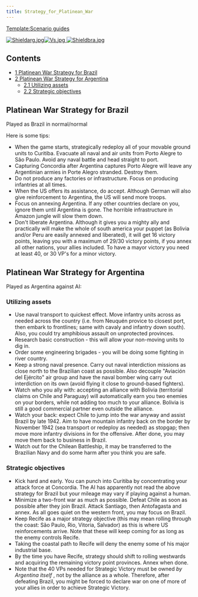 ```yaml
---
title: Strategy_for_Platinean_War
---
```


[Template:Scenario guides](/wiki/index.php?title=Template:Scenario_guides&action=edit&redlink=1 "Template:Scenario guides (page does not exist)")

[![Shieldarg.jpg](/images/2/26/Shieldarg.jpg)](/wiki/File:Shieldarg.jpg)[![Vs.jpg](/images/9/93/Vs.jpg) ](/wiki/File:Vs.jpg)[![Shieldbra.jpg](/images/e/ec/Shieldbra.jpg)](/wiki/File:Shieldbra.jpg)

## Contents

- [1 Platinean War Strategy for Brazil](#Platinean_War_Strategy_for_Brazil)
- [2 Platinean War Strategy for Argentina](#Platinean_War_Strategy_for_Argentina)
  - [2.1 Utilizing assets](#Utilizing_assets)
  - [2.2 Strategic objectives](#Strategic_objectives)

## Platinean War Strategy for Brazil

Played as Brazil in normal/normal

Here is some tips:

- When the game starts, strategically redeploy all of your movable ground units to Curitiba. Evacuate all naval and air units from Porto Alegre to São Paulo. Avoid any naval battle and head straight to port.
- Capturing Concordia after Argentina captures Porto Alegre will leave any Argentinian armies in Porte Alegro stranded. Destroy them.
- Do not produce any factories or infrastructure. Focus on producing infantries at all times.
- When the US offers its assistance, do accept. Although German will also give reinforcement to Argentina, the US will send more troops.
- Focus on annexing Argentina. If any other countries declare on you, ignore them until Argentina is gone. The horrible infrastructure in Amazon jungle will slow them down.
- Don't liberate Argentina. Although it gives you a mighty ally and practically will make the whole of south america your puppet (as Bolivia and/or Peru are easily annexed and liberated), it will get 16 victory points, leaving you with a maximum of 29/30 victory points, if you annex all other nations, your allies included. To have a mayor victory you need at least 40, or 30 VP's for a minor victory.

## Platinean War Strategy for Argentina

Played as Argentina against AI:

### Utilizing assets

- Use naval transport to quickest effect. Move infantry units across as needed across the country (i.e. from Neuquén provice to closest port, then embark to frontlines; same with cavaly and infantry down south). Also, you could try amphibious assault on unprotected provinces.
- Research basic construction - this will allow your non-moving units to dig in.
- Order some engineering brigades - you will be doing some fighting in river country.
- Keep a strong naval presence. Carry out naval interdiction missions as close north to the Brazilian coast as possible. Also decouple "Aviación del Ejército" air group and have the naval bomber wing carry out interdiction on its own (avoid flying it close to ground-based fighters).
- Watch who you ally with: accepting an alliance with Bolivia (territorial claims on Chile and Paraguay) will automatically earn you two enemies on your borders, while not adding too much to your alliance. Bolivia is still a good commercial partner even outside the alliance.
- Watch your back: expect Chile to jump into the war anyway and assist Brazil by late 1942. Aim to have mountain infantry back on the border by November 1942 (sea transport or redeploy as needed) as stopgap; then move more infantry divisions in for the offensive. After done, you may move them back to business in Brazil.
- Watch out for the Chilean Battleship, it may be transferred to the Brazilian Navy and do some harm after you think you are safe.

### Strategic objectives

- Kick hard and early. You can punch into Curitiba by concentrating your attack force at Concordia. The AI has apparently not read the above strategy for Brazil but your mileage may vary if playing against a human.
- Minimize a two-front war as much as possible. Defeat Chile as soon as possible after they join Brazil. Attack Santiago, then Antofagasta and annex. As all goes quiet on the western front, you may focus on Brazil.
- Keep Recife as a major strategy objective (this may mean rolling through the coast: São Paulo, Rio, Vitoria, Salvador) as this is where US reinforcements arrive. Note that these will keep coming for as long as the enemy controls Recife.
- Taking the coastal path to Recife will deny the enemy some of his major industrial base.
- By the time you have Recife, strategy should shift to rolling westwards and acquiring the remaining victory point provinces. Annex when done.
- Note that the 40 VPs needed for Strategic Victory must be owned _by Argentina itself_ , not by the alliance as a whole. Therefore, after defeating Brazil, you might be forced to declare war on one of more of your allies in order to achieve Strategic Victory.
